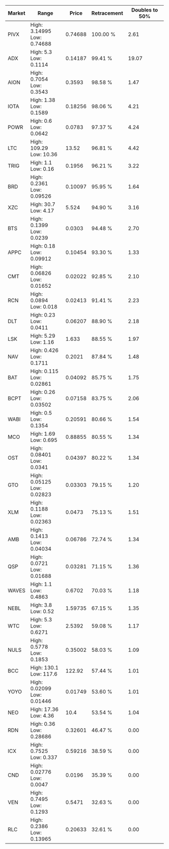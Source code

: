 | Market | Range | Price| Retracement | Doubles to 50% |
| --- | --- | --- | --- | --- |
| PIVX | High: 3.14995<br />Low: 0.74688 | 0.74688 | 100.00 % | 2.61 |
| ADX | High: 5.3<br />Low: 0.1114 | 0.14187 | 99.41 % | 19.07 |
| AION | High: 0.7054<br />Low: 0.3543 | 0.3593 | 98.58 % | 1.47 |
| IOTA | High: 1.38<br />Low: 0.1589 | 0.18256 | 98.06 % | 4.21 |
| POWR | High: 0.6<br />Low: 0.0642 | 0.0783 | 97.37 % | 4.24 |
| LTC | High: 109.29<br />Low: 10.36 | 13.52 | 96.81 % | 4.42 |
| TRIG | High: 1.1<br />Low: 0.16 | 0.1956 | 96.21 % | 3.22 |
| BRD | High: 0.2361<br />Low: 0.09526 | 0.10097 | 95.95 % | 1.64 |
| XZC | High: 30.7<br />Low: 4.17 | 5.524 | 94.90 % | 3.16 |
| BTS | High: 0.1399<br />Low: 0.0239 | 0.0303 | 94.48 % | 2.70 |
| APPC | High: 0.18<br />Low: 0.09912 | 0.10454 | 93.30 % | 1.33 |
| CMT | High: 0.06826<br />Low: 0.01652 | 0.02022 | 92.85 % | 2.10 |
| RCN | High: 0.0894<br />Low: 0.018 | 0.02413 | 91.41 % | 2.23 |
| DLT | High: 0.23<br />Low: 0.0411 | 0.06207 | 88.90 % | 2.18 |
| LSK | High: 5.29<br />Low: 1.16 | 1.633 | 88.55 % | 1.97 |
| NAV | High: 0.426<br />Low: 0.1711 | 0.2021 | 87.84 % | 1.48 |
| BAT | High: 0.115<br />Low: 0.02861 | 0.04092 | 85.75 % | 1.75 |
| BCPT | High: 0.26<br />Low: 0.03502 | 0.07158 | 83.75 % | 2.06 |
| WABI | High: 0.5<br />Low: 0.1354 | 0.20591 | 80.66 % | 1.54 |
| MCO | High: 1.69<br />Low: 0.695 | 0.88855 | 80.55 % | 1.34 |
| OST | High: 0.08401<br />Low: 0.0341 | 0.04397 | 80.22 % | 1.34 |
| GTO | High: 0.05125<br />Low: 0.02823 | 0.03303 | 79.15 % | 1.20 |
| XLM | High: 0.1188<br />Low: 0.02363 | 0.0473 | 75.13 % | 1.51 |
| AMB | High: 0.1413<br />Low: 0.04034 | 0.06786 | 72.74 % | 1.34 |
| QSP | High: 0.0721<br />Low: 0.01688 | 0.03281 | 71.15 % | 1.36 |
| WAVES | High: 1.1<br />Low: 0.4863 | 0.6702 | 70.03 % | 1.18 |
| NEBL | High: 3.8<br />Low: 0.52 | 1.59735 | 67.15 % | 1.35 |
| WTC | High: 5.3<br />Low: 0.6271 | 2.5392 | 59.08 % | 1.17 |
| NULS | High: 0.5778<br />Low: 0.1853 | 0.35002 | 58.03 % | 1.09 |
| BCC | High: 130.1<br />Low: 117.6 | 122.92 | 57.44 % | 1.01 |
| YOYO | High: 0.02099<br />Low: 0.01446 | 0.01749 | 53.60 % | 1.01 |
| NEO | High: 17.36<br />Low: 4.36 | 10.4 | 53.54 % | 1.04 |
| RDN | High: 0.36<br />Low: 0.28686 | 0.32601 | 46.47 % | 0.00 |
| ICX | High: 0.7525<br />Low: 0.337 | 0.59216 | 38.59 % | 0.00 |
| CND | High: 0.02776<br />Low: 0.0047 | 0.0196 | 35.39 % | 0.00 |
| VEN | High: 0.7495<br />Low: 0.1293 | 0.5471 | 32.63 % | 0.00 |
| RLC | High: 0.2386<br />Low: 0.13965 | 0.20633 | 32.61 % | 0.00 |
